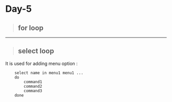# Day-5
>## for loop
------
>## select loop
It is used for adding menu option :

```
    select name in menu1 menu1 ...
    do
        command1
        command2
        command3
    done    

```

